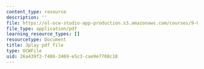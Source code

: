```yaml
---
content_type: resource
description: ''
file: https://ol-ocw-studio-app-production.s3.amazonaws.com/courses/9-04-sensory-systems-fall-2013/26a439f2f4863469e5c3cae9e7708c18_LJZi6CZafms.pdf
file_type: application/pdf
learning_resource_types: []
resourcetype: Document
title: 3play pdf file
type: OCWFile
uid: 26a439f2-f486-3469-e5c3-cae9e7708c18
---
```

